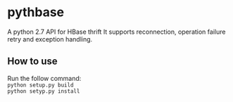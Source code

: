 # pythbase
A python 2.7 API for HBase thrift
It supports reconnection, operation failure retry and exception handling.

## How to use
Run the follow command:  
```python setup.py build```  
```python setyp.py install```
